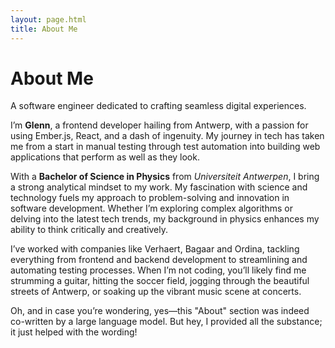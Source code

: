 ```yaml
---
layout: page.html
title: About Me
---
```


# About Me

A software engineer dedicated to crafting seamless digital experiences.

I’m **Glenn**, a frontend developer hailing from Antwerp, with a passion for using Ember.js, React, and a dash of ingenuity. My journey in tech has taken me from a start in manual testing through test automation into building web applications that perform as well as they look.

With a **Bachelor of Science in Physics** from _Universiteit Antwerpen_, I bring a strong analytical mindset to my work. My fascination with science and technology fuels my approach to problem-solving and innovation in software development. Whether I’m exploring complex algorithms or delving into the latest tech trends, my background in physics enhances my ability to think critically and creatively.

I’ve worked with companies like Verhaert, Bagaar and Ordina, tackling everything from frontend and backend development to streamlining and automating testing processes. When I’m not coding, you’ll likely find me strumming a guitar, hitting the soccer field, jogging through the beautiful streets of Antwerp, or soaking up the vibrant music scene at concerts.

Oh, and in case you’re wondering, yes—this "About" section was indeed co-written by a large language model. But hey, I provided all the substance; it just helped with the wording!
